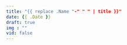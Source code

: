```yaml
---
title: "{{ replace .Name "-" " " | title }}"
date: {{ .Date }}
draft: true
img : ""
vid: false
---
```


